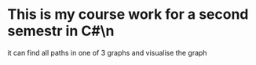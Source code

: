 # This is my course work for a second semestr in C#\n
it can find all paths in one of 3 graphs and visualise the  graph
